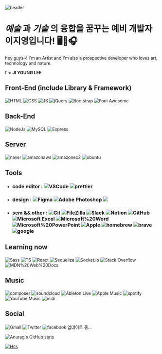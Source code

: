 ![header](https://capsule-render.vercel.app/api?type=Waving&color=timeGradient&height=180&section=header&text=반가워요!%20어서와요%20뿌뿌~🥳&fontSize=40&fontColor=ffffff&animation=twinkling&fontAlignY=32)
  
# <em>예술</em> 과 <em>기술</em> 의 융합을 꿈꾸는 예비 개발자 이지영입니다! 🖥🤝🎧 
<p>hey <em>guys</em>~! I'm an Artist and I'm also a prospective developer who loves art, technology and nature.</p>
<p>I'm <strong>JI YOUNG LEE</strong></p>

## <p>Front-End (include Library & Framework)</p>
<img alt="HTML" src ="https://img.shields.io/badge/HTML-E34F26.svg?&style=plastic&logo=HTML5&logoColor=white"/> <img alt="CSS" src ="https://img.shields.io/badge/CSS-1572B6.svg?&?style=plastic&logo=CSS3&logoColor=white"/> <img alt="JS" src ="https://img.shields.io/badge/JS-F7DF1E.svg?&?style=plastic&logo=JavaScript&logoColor=white"/> <img alt="jQuery" src ="https://img.shields.io/badge/jQuery-0769AD.svg?&?style=plastic&logo=jQuery&logoColor=white"/> <img alt="Bootstrap" src ="https://img.shields.io/badge/Bootstrap5-7952B3.svg?&?style=plastic&logo=Bootstrap&logoColor=white"/> <img alt="Font Awesome" src ="https://img.shields.io/badge/fontawesome-23528DD7.svg?&?style=plastic&logo=fontawesome&logoColor=white"/> 

## <p>Back-End </p>
<img alt="NodeJs" src ="https://img.shields.io/badge/Node.js-339933.svg?&?style=plastic&logo=Node.js&logoColor=white"/> <img alt="MySQL" src ="https://img.shields.io/badge/MySQL-4479A1.svg?&?style=plastic&logo=MySQL&logoColor=white"/> <img alt="Express" src ="https://img.shields.io/badge/Express-000000.svg?&?style=plastic&logo=Express&logoColor=white"/> 

## <p>Server</p>
<img alt="naver" src="https://img.shields.io/badge/naver-23232F3E.svg?&?style=plastic&logo=naver&logoColor=white"/> <img alt="amazonaws" src="https://img.shields.io/badge/AWS-23232F3E.svg?&?style=plastic&logo=amazonaws&logoColor=white"/> <img alt="amazonec2" src="https://img.shields.io/badge/Amazon%20Ec2-F24E1E.svg?&?style=plastic&logo=amazonec2&logoColor=white"/> <img alt="ubuntu" src ="https://img.shields.io/badge/ubuntu-23E95420.svg?&?style=plastic&logo=ubuntu&Color=white"/>

## <p>Tools</p>
  * ### code editor : <img alt="VSCode" src="https://img.shields.io/badge/Visual Studio Code-007ACC.svg?&?style=plastic&logo=Visual Studio Code&logoColor=white"/> <img alt="prettier" src="https://img.shields.io/badge/prettier-23F7B93E.svg?&?style=plastic&logo=prettier&logoColor=white"/>
   * ### design : <img alt="Figma" src ="https://img.shields.io/badge/Figma-F24E1E.svg?&?style=plastic&logo=Figma&logoColor=white"/> <img alt="Adobe Photoshop" src ="https://img.shields.io/badge/photoshop-31A8FF.svg?&?style=plastic&logo=adobephotoshop&logoColor=white"/> <img src="https://img.shields.io/badge/-photopea-%2318A497" />
  * ### scm && other : <img alt="Git" src="https://img.shields.io/badge/Git-F05032.svg?&?style=plastic&logo=Git&logoColor=white"/> <img alt="FileZilla" src="https://img.shields.io/badge/FileZilla-BF0000.svg?&?style=plastic&logo=FileZilla&logoColor=white"/> <img alt="Slack" src ="https://img.shields.io/badge/Slack-4A154B.svg?&?style=plastic&logo=Slack&logoColor=white"/> <img alt="Notion" src ="https://img.shields.io/badge/Notion-000000.svg?&?style=plastic&logo=Notion&logoColor=white"/> <img alt="GitHub" src="https://img.shields.io/badge/GitHub-181717.svg?&?style=plastic&logo=GitHub&logoColor=white"/> <img alt="Microsoft Excel" src ="https://img.shields.io/badge/Excel-23217346.svg?&?style=plastic&logo=Microsoft Excel&Color=white"/> <img alt="Microsoft%20Word" src ="https://img.shields.io/badge/Word-23217346.svg?&?style=plastic&logo=Microsoft%20Word&Color=white"/> <img alt="Microsoft%20PowerPoint" src ="https://img.shields.io/badge/PowerPoint-23B7472A.svg?&?style=plastic&logo=Microsoft%20PowerPoint&Color=white"/> <img alt="Apple" src ="https://img.shields.io/badge/macOs-FF9900.svg?&?style=plastic&logo=Apple&Color=white"/> <img alt="homebrew" src ="https://img.shields.io/badge/homebrew-23FBB040.svg?&?style=plastic&logo=homebrew&Color=white"/> <img alt="brave" src ="https://img.shields.io/badge/brave-23FB542B.svg?&?style=plastic&logo=brave&Color=white"/> <img alt="google" src ="https://img.shields.io/badge/google-234285F4.svg?&?style=plastic&logo=google&Color=white"/> 

## <p>Learning now </p>
<img alt="Sass" src ="https://img.shields.io/badge/Sass-CC6699.svg?&?style=plastic&logo=Sass&logoColor=white"/> <img alt="TS" src ="https://img.shields.io/badge/TypeScript-3178C6.svg?&?style=plastic&logo=TypeScript&logoColor=white"/> <img alt="React" src ="https://img.shields.io/badge/React-61DAFB.svg?&?style=plastic&logo=React&logoColor=white"/> <img alt="Sequelize" src ="https://img.shields.io/badge/Sequelize-52B0E7.svg?&?style=plastic&logo=Sequelize&logoColor=white"/> <img alt="Socket.io" src ="https://img.shields.io/badge/Socket.io-23010101.svg?&?style=plastic&logo=socket.io&logoColor=white"/> <img alt="Stack Overflow" src ="https://img.shields.io/badge/Stack%20Overflow-23F58025.svg?&?style=plastic&logo=stackoverflow&logoColor=white"/> <img alt="MDN%20Web%20Docs" src ="https://img.shields.io/badge/MDN%20Web%20Docs-000000.svg?&?style=plastic&logo=mdnwebdocs&logoColor=white"/> 

## <p>Music</p>
<img alt="composer" src="https://img.shields.io/badge/composer-23885630.svg?&?style=plastic&logo=composer&Color=white"/> <img alt="soundcloud" src="https://img.shields.io/badge/soundcloud-23FF3300.svg?&?style=plastic&logo=soundcloud&Color=white"/> <img alt="Ableton Live" src ="https://img.shields.io/badge/Ableton Live-23000000.svg?&?style=plastic&logo=Ableton Live&Color=white"/> <img alt="Apple Music" src ="https://img.shields.io/badge/spotify-231DB954.svg?&?style=plastic&logo=spotify&Color=white"/> <img alt="spotify" src ="https://img.shields.io/badge/Apple Music-23FA243C.svg?&?style=plastic&logo=Apple Music&Color=white"/> <img alt="YouTube Music" src ="https://img.shields.io/badge/YouTube Music-23FF0000.svg?&?style=plastic&logo=YouTube Music&Color=white"/> <img alt="midi" src="https://img.shields.io/badge/midi-000000.svg?&?style=plastic&logo=midi&Color=white"/> 

## <p>Social</p>
<img alt="Gmail" src ="https://img.shields.io/badge/brilliant2102hi@gmail.com-EA4335.svg?&?style=plastic&logo=Gmail&logoColor=white"/> <img alt="Twitter" src ="https://img.shields.io/badge/Twitter-%231DA1F2.svg?&?style=plastic&logo=Twitter&Color=white"/> <img alt="facebook" src ="https://img.shields.io/badge/facebook-%231DA1F2?&?style=plastic&logo=facebook&Color=white"/> 업데이트 중...

<!-- <img alt="Instagram" src ="https://img.shields.io/badge/Instagram-%000000?&??&?style=plastic&logo=Instagram&Color=white"/>  -->

![Anurag's GitHub stats](https://github-readme-stats.vercel.app/api?username=hi2102&show_icons=true&theme=radical)

[![Hits](https://hits.seeyoufarm.com/api/count/incr/badge.svg?url=https%3A%2F%2Fgithub.com%2Fhi2102%2Fhit-counter&count_bg=%23999FFA&title_bg=%23E8B4B4&icon=&icon_color=%23DE7171&title=hits&edge_flat=false)](https://hits.seeyoufarm.com)

<!--
**hi2102/hi2102** is a ✨ _special_ ✨ repository because its `README.md` (this file) appears on your GitHub profile.

Here are some ideas to get you started:

- 🔭 I’m currently working on ...
- 🌱 I’m currently learning ...
- 👯 I’m looking to collaborate on ...
- 🤔 I’m looking for help with ...
- 💬 Ask me about ...
- 📫 How to reach me: ...
- 😄 Pronouns: ...
- ⚡ Fun fact: ...
-->
